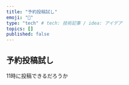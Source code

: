 ```yaml
---
title: "予約投稿試し"
emoji: "🎃"
type: "tech" # tech: 技術記事 / idea: アイデア
topics: []
published: false
---
```


## 予約投稿試し
11時に投稿できるだろうか